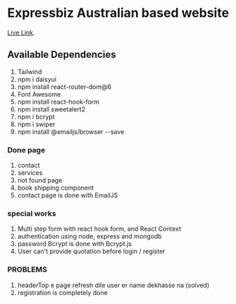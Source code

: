 # Expressbiz Australian based website

[Live Link]().

## Available Dependencies

1. Tailwind
2. npm i daisyui
3. npm install react-router-dom@6
4. Font Awesome
5. npm install react-hook-form
6. npm install sweetalert2
7. npm i bcrypt
8. npm i swiper
9. npm install @emailjs/browser --save

### Done page

1. contact
2. services
3. not found page
4. book shipping component
5. contact page is done with EmailJS

### special works

1. Multi step form with react hook form, and React Context
2. authentication using node, express and mongodb
3. password Bcrypt is done with Bcrypt.js
4. User can't provide quotation before login / register

### PROBLEMS

1. headerTop e page refresh dile user er name dekhasse na (solved)
2. registration is completely done
